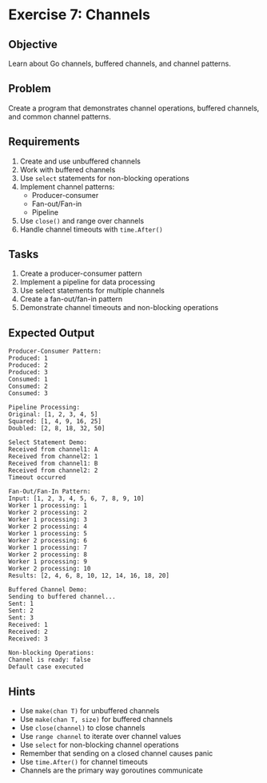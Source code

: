 # Exercise 7: Channels

## Objective
Learn about Go channels, buffered channels, and channel patterns.

## Problem
Create a program that demonstrates channel operations, buffered channels, and common channel patterns.

## Requirements
1. Create and use unbuffered channels
2. Work with buffered channels
3. Use `select` statements for non-blocking operations
4. Implement channel patterns:
   - Producer-consumer
   - Fan-out/Fan-in
   - Pipeline
5. Use `close()` and range over channels
6. Handle channel timeouts with `time.After()`

## Tasks
1. Create a producer-consumer pattern
2. Implement a pipeline for data processing
3. Use select statements for multiple channels
4. Create a fan-out/fan-in pattern
5. Demonstrate channel timeouts and non-blocking operations

## Expected Output
```
Producer-Consumer Pattern:
Produced: 1
Produced: 2
Produced: 3
Consumed: 1
Consumed: 2
Consumed: 3

Pipeline Processing:
Original: [1, 2, 3, 4, 5]
Squared: [1, 4, 9, 16, 25]
Doubled: [2, 8, 18, 32, 50]

Select Statement Demo:
Received from channel1: A
Received from channel2: 1
Received from channel1: B
Received from channel2: 2
Timeout occurred

Fan-Out/Fan-In Pattern:
Input: [1, 2, 3, 4, 5, 6, 7, 8, 9, 10]
Worker 1 processing: 1
Worker 2 processing: 2
Worker 1 processing: 3
Worker 2 processing: 4
Worker 1 processing: 5
Worker 2 processing: 6
Worker 1 processing: 7
Worker 2 processing: 8
Worker 1 processing: 9
Worker 2 processing: 10
Results: [2, 4, 6, 8, 10, 12, 14, 16, 18, 20]

Buffered Channel Demo:
Sending to buffered channel...
Sent: 1
Sent: 2
Sent: 3
Received: 1
Received: 2
Received: 3

Non-blocking Operations:
Channel is ready: false
Default case executed
```

## Hints
- Use `make(chan T)` for unbuffered channels
- Use `make(chan T, size)` for buffered channels
- Use `close(channel)` to close channels
- Use `range channel` to iterate over channel values
- Use `select` for non-blocking channel operations
- Remember that sending on a closed channel causes panic
- Use `time.After()` for channel timeouts
- Channels are the primary way goroutines communicate
